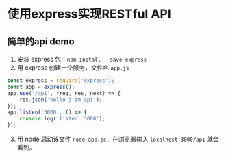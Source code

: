 # 使用express实现RESTful API

## 简单的api demo
1. 安装 express 包：`npm install --save express`
2. 用 express 创建一个服务，文件名 `app.js`
```javascript
const express = require('express');
const app = express();
app.use('/api', (req, res, next) => {
    res.json('hello i am api');
});
app.listen('3000', () => {
    console.log('listen: 3000');
});
```
3. 用 node 启动该文件 `node app.js`，在浏览器输入 `localhost:3000/api` 就会看到。
